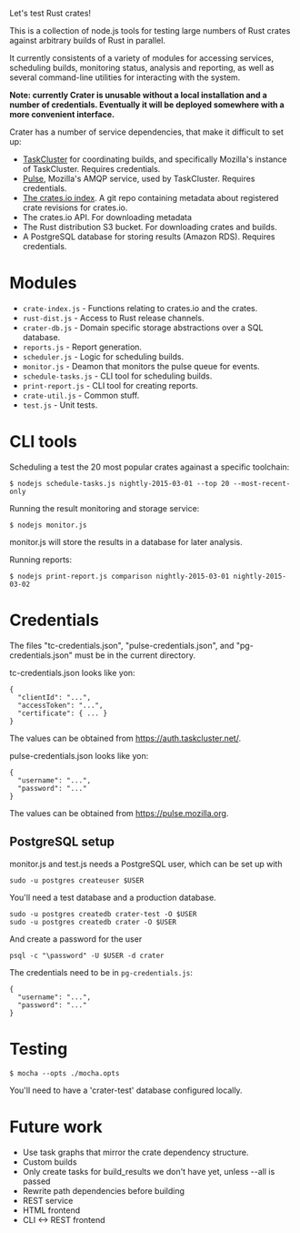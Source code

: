 Let's test Rust crates!

This is a collection of node.js tools for testing large numbers of
Rust crates against arbitrary builds of Rust in parallel.

It currently consistents of a variety of modules for accessing
services, scheduling builds, monitoring status, analysis and
reporting, as well as several command-line utilities for interacting
with the system.

**Note: currently Crater is unusable without a local installation and
  a number of credentials. Eventually it will be deployed somewhere
  with a more convenient interface.**

Crater has a number of service dependencies, that make it difficult to
set up:

* [TaskCluster] for coordinating builds, and specifically Mozilla's
  instance of TaskCluster. Requires credentials.
* [Pulse], Mozilla's AMQP service, used by TaskCluster. Requires
  credentials.
* [The crates.io index]. A git repo containing metadata about
  registered crate revisions for crates.io.
* The crates.io API. For downloading metadata
* The Rust distribution S3 bucket. For downloading crates and builds.
* A PostgreSQL database for storing results (Amazon RDS). Requires
  credentials.

[TaskCluster]: http://docs.taskcluster.net/
[Pulse]: https://pulse.mozilla.org/
[The crates.io index]: https://github.com/rust-lang/crates.io-index/

# Modules

* `crate-index.js` - Functions relating to crates.io and the crates.
* `rust-dist.js` - Access to Rust release channels.
* `crater-db.js` - Domain specific storage abstractions over a SQL
  database.
* `reports.js` - Report generation.
* `scheduler.js` - Logic for scheduling builds.
* `monitor.js` - Deamon that monitors the pulse queue for events.
* `schedule-tasks.js` - CLI tool for scheduling builds.
* `print-report.js` - CLI tool for creating reports.
* `crate-util.js` - Common stuff.
* `test.js` - Unit tests.

# CLI tools

Scheduling a test the 20 most popular crates againast a specific toolchain:

    $ nodejs schedule-tasks.js nightly-2015-03-01 --top 20 --most-recent-only

Running the result monitoring and storage service:

    $ nodejs monitor.js

monitor.js will store the results in a database for later analysis.

Running reports:

    $ nodejs print-report.js comparison nightly-2015-03-01 nightly-2015-03-02

# Credentials

The files "tc-credentials.json", "pulse-credentials.json", and "pg-credentials.json" must
be in the current directory.

tc-credentials.json looks like yon:

```
{
  "clientId": "...",
  "accessToken": "...",
  "certificate": { ... }
}
```

The values can be obtained from https://auth.taskcluster.net/.

pulse-credentials.json looks like yon:

```
{
  "username": "...",
  "password": "..."
}
```

The values can be obtained from https://pulse.mozilla.org.

## PostgreSQL setup

monitor.js and test.js needs a PostgreSQL user, which can be set up
with

    sudo -u postgres createuser $USER

You'll need a test database and a production database.

    sudo -u postgres createdb crater-test -O $USER
    sudo -u postgres createdb crater -O $USER

And create a password for the user

    psql -c "\password" -U $USER -d crater

The credentials need to be in `pg-credentials.js`:

```
{
  "username": "...",
  "password": "..."
}
```

# Testing

    $ mocha --opts ./mocha.opts

You'll need to have a 'crater-test' database configured locally.    

# Future work

* Use task graphs that mirror the crate dependency structure.
* Custom builds
* Only create tasks for build_results we don't have yet, unless --all is passed
* Rewrite path dependencies before building
* REST service
* HTML frontend
* CLI <-> REST frontend
